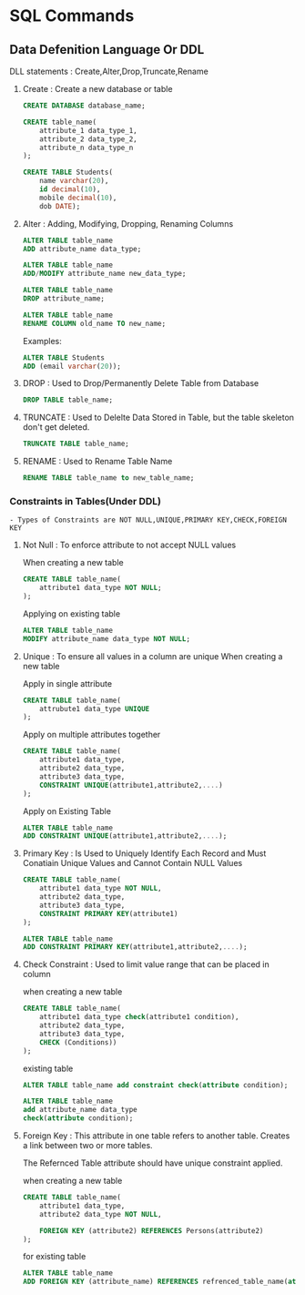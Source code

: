 # SQL Commands

## Data Defenition Language Or DDL

DLL statements : Create,Alter,Drop,Truncate,Rename

1. Create : Create a new database or table
    ```sql
    CREATE DATABASE database_name;
    ```
    ```sql
    CREATE table_name(
        attribute_1 data_type_1,
        attribute_2 data_type_2,
        attribute_n data_type_n
    );
    ```
    ```SQL
    CREATE TABLE Students( 
        name varchar(20), 
        id decimal(10), 
        mobile decimal(10), 
        dob DATE);
    ```

2. Alter : Adding, Modifying, Dropping, Renaming Columns

     ```sql
    ALTER TABLE table_name
    ADD attribute_name data_type;
    ```

     ```sql
    ALTER TABLE table_name
    ADD/MODIFY attribute_name new_data_type;
    ```

    ```sql
    ALTER TABLE table_name
    DROP attribute_name;
    ```

    ```sql
    ALTER TABLE table_name
    RENAME COLUMN old_name TO new_name;
    ```
    Examples:

     ```sql
    ALTER TABLE Students 
    ADD (email varchar(20));
    ```
    
3. DROP : Used to Drop/Permanently Delete Table from Database

    ```sql
    DROP TABLE table_name;
    ```
4. TRUNCATE : Used to Delelte Data Stored in Table, but the table skeleton don't get deleted.

    ```sql
    TRUNCATE TABLE table_name;
    ```
5. RENAME : Used to Rename Table Name

    ```sql
    RENAME TABLE table_name to new_table_name;
    ```
### Constraints in Tables(Under DDL)
    - Types of Constraints are NOT NULL,UNIQUE,PRIMARY KEY,CHECK,FOREIGN KEY

1. Not Null : To enforce attribute to not accept NULL values

    When creating a new table
    ```sql
    CREATE TABLE table_name(
        attribute1 data_type NOT NULL;
    );
    ```

    Applying on existing table
    ```sql
    ALTER TABLE table_name
    MODIFY attribute_name data_type NOT NULL;
    ```

2. Unique : To ensure all values in a column are unique
    When creating a new table

    Apply in single attribute
    ```sql
    CREATE TABLE table_name(
        attrubute1 data_type UNIQUE
    );
    ```

    Apply on multiple attributes together

    ```sql
    CREATE TABLE table_name(
        attribute1 data_type,
        attribute2 data_type,
        attribute3 data_type,
        CONSTRAINT UNIQUE(attribute1,attribute2,....)
    );
    ```

    Apply on Existing Table

    ```sql
    ALTER TABLE table_name
    ADD CONSTRAINT UNIQUE(attribute1,attribute2,....);
    ```
2. Primary Key : Is Used to Uniquely Identify Each Record and Must Conatiain Unique Values and Cannot Contain NULL Values

    ```sql
    CREATE TABLE table_name(
        attribute1 data_type NOT NULL,
        attribute2 data_type,
        attribute3 data_type,
        CONSTRAINT PRIMARY KEY(attribute1)
    );
    ```

    ```sql
    ALTER TABLE table_name
    ADD CONSTRAINT PRIMARY KEY(attribute1,attribute2,....);
    ``` 
3. Check Constraint : Used to limit value range that can be placed in column

    when creating a new table
    ```sql
    CREATE TABLE table_name(
        attribute1 data_type check(attribute1 condition),
        attribute2 data_type,
        attribute3 data_type,
        CHECK (Conditions))
    );
    ```

    existing table
    ```sql
    ALTER TABLE table_name add constraint check(attribute condition);
    ```

    ```sql 
    ALTER TABLE table_name 
    add attribute_name data_type 
    check(attribute condition);
    ```

4. Foreign Key : This attribute in one table refers to another table.
    Creates a link between two or more tables.

    The Refernced Table attribute should have unique constraint applied.

    when creating a new table
    ```sql
    CREATE TABLE table_name(
        attribute1 data_type,
        attribute2 data_type NOT NULL,

        FOREIGN KEY (attribute2) REFERENCES Persons(attribute2)
    );
    ```

    for existing table
    ```sql
    ALTER TABLE table_name
    ADD FOREIGN KEY (attribute_name) REFERENCES refrenced_table_name(attribute);
    ```


